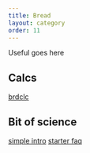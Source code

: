 ```yaml
---
title: Bread
layout: category
order: 11
---
```


Useful goes here

## Calcs
[brdclc](http://brdclc.com/?flour=440&water=75&salt=2&leaven=20.5)

## Bit of science
[simple intro](https://breadtopia.com/demystifying-sourdough-bread-baking/)
[starter faq](https://www.abeautifulplate.com/sourdough-starter-troubleshooting-guide/)
